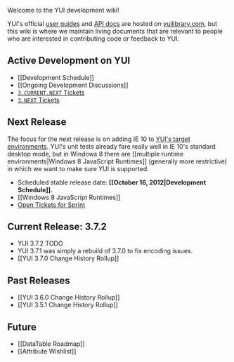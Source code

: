 Welcome to the YUI development wiki!

YUI's official [user guides](http://yuilibrary.com/yui/docs/guides/) and [API docs](http://yuilibrary.com/yui/docs/api/) are hosted on [yuilibrary.com](http://yuilibrary.com/), but this wiki is where we maintain living documents that are relevant to people who are interested in contributing code or feedback to YUI.

## Active Development on YUI

* [[Development Schedule]]
* [[Ongoing Development Discussions]]
* [`3.CURRENT.NEXT` Tickets](http://yuilibrary.com/projects/yui3/report/138)
* [`3.NEXT` Tickets](http://yuilibrary.com/projects/yui3/report/139)

## Next Release

The focus for the next release is on adding IE 10 to [YUI's target environments](http://yuilibrary.com/yui/environments/). YUI's unit tests already fare really well in IE 10's standard desktop mode, but in Windows 8 there are [[multiple runtime environments|Windows 8 JavaScript Runtimes]] (generally more restrictive) in which we want to make sure YUI is supported.

* Scheduled stable release date: **[[October 16, 2012|Development Schedule]].**
* [[Windows 8 JavaScript Runtimes]] 
* [Open Tickets for Sprint](http://yuilibrary.com/projects/yui3/report/138)

## Current Release: 3.7.2

* YUI 3.7.2 TODO
* YUI 3.7.1 was simply a rebuild of 3.7.0 to fix encoding issues.
* [[YUI 3.7.0 Change History Rollup]]

## Past Releases

* [[YUI 3.6.0 Change History Rollup]]
* [[YUI 3.5.1 Change History Rollup]]

## Future

* [[DataTable Roadmap]]
* [[Attribute Wishlist]]